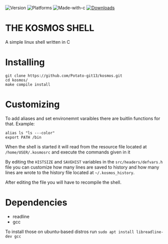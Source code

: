 ![Version](https://img.shields.io/github/v/release/Potato-git13/kosmos?include_prereleases)
![Platforms](https://img.shields.io/badge/platforms-linux-brightgreen)
![Made-with-c](https://img.shields.io/badge/made%20with-C-red)
[![Downloads](https://img.shields.io/github/downloads/potato-git13/kosmos/total.svg?maxAge=2592001)](https://github.com/potato-git13/kosmos/releases/)
# THE KOSMOS SHELL
A simple linux shell written in C

# Installing
```
git clone https://github.com/Potato-git13/kosmos.git
cd kosmos/
make compile install
```

# Customizing
To add aliases and set environemnt varaibles there are buitlin functions for that. Example:

```
alias ls "ls ---color"
export PATH /bin
```

When the shell is started it will read from the resource file located at ```/home/USER/.kosmosrc``` and execute the commands given in it

By editing the ```HISTSIZE``` and ```SAVEHIST``` variables in the ```src/headers/defvars.h``` file you can customize how many lines are saved to history and how many lines are wrote to the history file located at ```~/.kosmos_history```.

After editing the file you will have to recompile the shell.

# Dependencies
- readline
- gcc

To install those on ubuntu-based distros run ```sudo apt install libreadline-dev gcc```